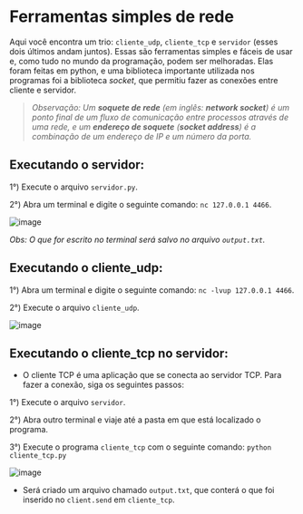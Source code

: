 # Ferramentas simples de rede
Aqui você encontra um trio: `cliente_udp`, `cliente_tcp` e `servidor` (esses dois últimos andam juntos). Essas são ferramentas simples e fáceis de usar e, como tudo no mundo da programação, podem ser melhoradas.
Elas foram feitas em python, e uma biblioteca importante utilizada nos programas foi a biblioteca _socket_, que permitiu fazer as conexões entre cliente e servidor.

> _Observação: Um **soquete de rede** (em inglês: **network socket**) é um ponto final de um fluxo de comunicação entre processos através de uma rede, e um **endereço de soquete** (**socket address**) é a combinação de um endereço de IP e um número da porta._

## Executando o servidor:

1°) Execute o arquivo `servidor.py`.

2°) Abra um terminal e digite o seguinte comando: `nc 127.0.0.1 4466`.

![image](https://github.com/LeRodrigues2005/clientes-e-servidor/assets/97632543/d315f88f-6ac4-4f08-8ea2-bef7594f1ec4)

_Obs: O que for escrito no terminal será salvo no arquivo `output.txt`._

## Executando o cliente_udp:

1°) Abra um terminal e digite o seguinte comando: `nc -lvup 127.0.0.1 4466`.

2°) Execute o arquivo `cliente_udp`.

![image](https://github.com/LeRodrigues2005/clientes-e-servidor/assets/97632543/a89fa36e-04b5-4db9-850d-e34eca2bd077)

## Executando o cliente_tcp no servidor:

- O cliente TCP é uma aplicação que se conecta ao servidor TCP. Para fazer a conexão, siga os seguintes passos:

1°) Execute o arquivo `servidor`.

2°) Abra outro terminal e viaje até a pasta em que está localizado o programa.

3°) Execute o programa `cliente_tcp` com o seguinte comando: `python cliente_tcp.py` 

![image](https://github.com/LeRodrigues2005/clientes-e-servidor/assets/97632543/248c64ef-89d5-4980-83ee-1ffe5db0c4da)

- Será criado um arquivo chamado `output.txt`, que conterá o que foi inserido no `client.send` em `cliente_tcp`. 
